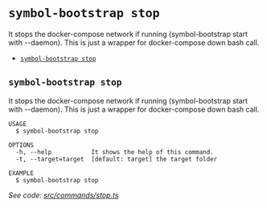 `symbol-bootstrap stop`
=======================

It stops the docker-compose network if running (symbol-bootstrap start with --daemon). This is just a wrapper for docker-compose down bash call.

* [`symbol-bootstrap stop`](#symbol-bootstrap-stop)

## `symbol-bootstrap stop`

It stops the docker-compose network if running (symbol-bootstrap start with --daemon). This is just a wrapper for docker-compose down bash call.

```
USAGE
  $ symbol-bootstrap stop

OPTIONS
  -h, --help           It shows the help of this command.
  -t, --target=target  [default: target] the target folder

EXAMPLE
  $ symbol-bootstrap stop
```

_See code: [src/commands/stop.ts](https://github.com/nemtech/symbol-bootstrap/blob/v0.1.0/src/commands/stop.ts)_
